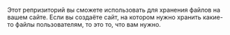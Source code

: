 Этот репризиторий вы сможете использовать для хранения файлов на вашем сайте. 
Если вы создаёте сайт, на котором нужно хранить какие-то файлы пользователям, то это то, что вам нужно.
